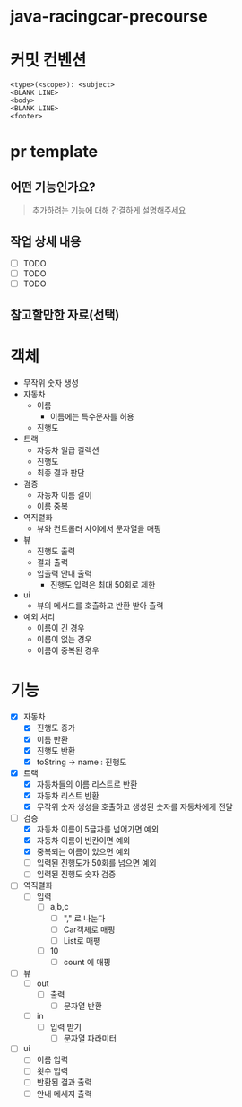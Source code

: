 # java-racingcar-precourse
# 커밋 컨벤션

```text
<type>(<scope>): <subject>
<BLANK LINE>
<body>
<BLANK LINE>
<footer>
```

# pr template
## 어떤 기능인가요?

> 추가하려는 기능에 대해 간결하게 설명해주세요

## 작업 상세 내용

- [ ] TODO
- [ ] TODO
- [ ] TODO

## 참고할만한 자료(선택)


# 객체
- 무작위 숫자 생성
- 자동차
    - 이름
      - 이름에는 특수문자를 허용
    - 진행도
- 트랙
  - 자동차 일급 컬렉션
  - 진행도
  - 최종 결과 판단
- 검증
  - 자동차 이름 길이
  - 이름 중복
- 역직렬화
  - 뷰와 컨트롤러 사이에서 문자열을 매핑
- 뷰
  - 진행도 출력
  - 결과 출력
  - 입출력 안내 출력
    - 진행도 입력은 최대 50회로 제한
- ui
  - 뷰의 메서드를 호출하고 반환 받아 출력
- 예외 처리
  - 이름이 긴 경우
  - 이름이 없는 경우
  - 이름이 중복된 경우
# 기능
- [x] 자동차
  - [x] 진행도 증가
  - [x] 이름 반환
  - [x] 진행도 반환
  - [x] toString -> name : 진행도
- [x] 트랙
  - [x] 자동차들의 이름 리스트로 반환
  - [x] 자동차 리스트 반환
  - [x] 무작위 숫자 생성을 호출하고 생성된 숫자를 자동차에게 전달
- [ ] 검증
  - [x] 자동차 이름이 5글자를 넘어가면 예외
  - [x] 자동차 이름이 빈칸이면 예외
  - [x] 중복되는 이름이 있으면 예외
  - [ ] 입력된 진행도가 50회를 넘으면 예외
  - [ ] 입력된 진행도 숫자 검증
- [ ] 역직렬화
  - [ ] 입력
    - [ ] a,b,c
      - [ ] "," 로 나눈다 
      - [ ] Car객체로 매핑
      - [ ] List<Car>로 매팽
    - [ ] 10
      - [ ] count 에 매핑
- [ ] 뷰
  - [ ] out
    - [ ] 출력
      - [ ] 문자열 반환
  - [ ] in
    - [ ] 입력 받기
      - [ ] 문자열 파라미터
- [ ] ui
  - [ ] 이름 입력
  - [ ] 횟수 입력
  - [ ] 반환된 결과 출력
  - [ ] 안내 메세지 출력